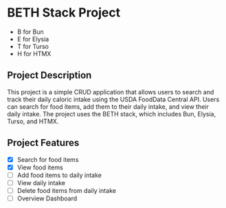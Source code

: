 # BETH Stack Project
- B for Bun
- E for Elysia
- T for Turso
- H for HTMX

## Project Description
This project is a simple CRUD application that allows users to search and track their daily caloric intake using the USDA FoodData Central API. Users can search for food items, add them to their daily intake, and view their daily intake. The project uses the BETH stack, which includes Bun, Elysia, Turso, and HTMX.

## Project Features
- [x] Search for food items
- [x] View food items
- [ ] Add food items to daily intake
- [ ] View daily intake
- [ ] Delete food items from daily intake
- [ ] Overview Dashboard
